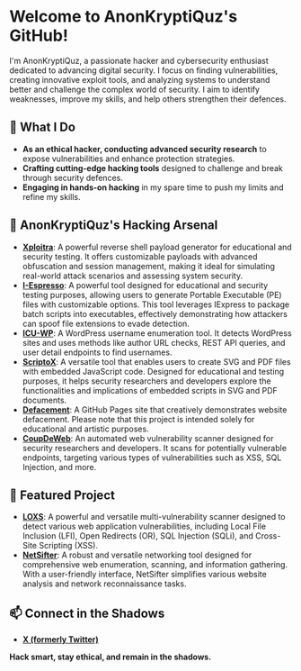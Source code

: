 # Welcome to AnonKryptiQuz's GitHub!

I'm AnonKryptiQuz, a passionate hacker and cybersecurity enthusiast dedicated to advancing digital security. I focus on finding vulnerabilities, creating innovative exploit tools, and analyzing systems to understand better and challenge the complex world of security. I aim to identify weaknesses, improve my skills, and help others strengthen their defences. 

## 🔧 What I Do
- **As an ethical hacker, conducting advanced security research** to expose vulnerabilities and enhance protection strategies.
- **Crafting cutting-edge hacking tools** designed to challenge and break through security defences.
- **Engaging in hands-on hacking** in my spare time to push my limits and refine my skills.

## 👾 AnonKryptiQuz's Hacking Arsenal
- **[Xploitra](https://github.com/AnonKryptiQuz/Xploitra)**: A powerful reverse shell payload generator for educational and security testing. It offers customizable payloads with advanced obfuscation and session management, making it ideal for simulating real-world attack scenarios and assessing system security.
- **[I-Espresso](https://github.com/AnonKryptiQuz/I-Espresso)**: A powerful tool designed for educational and security testing purposes, allowing users to generate Portable Executable (PE) files with customizable options. This tool leverages IExpress to package batch scripts into executables, effectively demonstrating how attackers can spoof file extensions to evade detection.
- **[ICU-WP](https://github.com/AnonKryptiQuz/ICU-WP)**: A WordPress username enumeration tool. It detects WordPress sites and uses methods like author URL checks, REST API queries, and user detail endpoints to find usernames.
- **[ScriptoX](https://github.com/AnonKryptiQuz/ScriptoX)**: A versatile tool that enables users to create SVG and PDF files with embedded JavaScript code. Designed for educational and testing purposes, it helps security researchers and developers explore the functionalities and implications of embedded scripts in SVG and PDF documents.
- **[Defacement](https://github.com/AnonKryptiQuz/Defacement)**: A GitHub Pages site that creatively demonstrates website defacement. Please note that this project is intended solely for educational and artistic purposes.
- **[CoupDeWeb](https://github.com/AnonKryptiQuz/CoupDeWeb)**: An automated web vulnerability scanner designed for security researchers and developers. It scans for potentially vulnerable endpoints, targeting various types of vulnerabilities such as XSS, SQL Injection, and more.

## 🌟 Featured Project
- **[LOXS](https://github.com/coffinxp/loxs)**: A powerful and versatile multi-vulnerability scanner designed to detect various web application vulnerabilities, including Local File Inclusion (LFI), Open Redirects (OR), SQL Injection (SQLi), and Cross-Site Scripting (XSS).
- **[NetSifter](https://github.com/coffinsp/LostXtools)**: A robust and versatile networking tool designed for comprehensive web enumeration, scanning, and information gathering. With a user-friendly interface, NetSifter simplifies various website analysis and network reconnaissance tasks.

## 📫 Connect in the Shadows
- **[X (formerly Twitter)](https://x.com/AnonKryptiQuz)**

**Hack smart, stay ethical, and remain in the shadows.**
